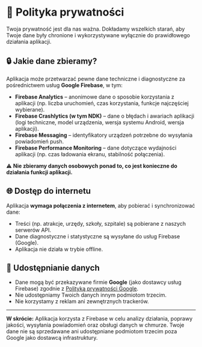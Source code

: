 # 📜 Polityka prywatności

Twoja prywatność jest dla nas ważna. Dokładamy wszelkich starań, aby Twoje dane były chronione i wykorzystywane wyłącznie do prawidłowego działania aplikacji.

## 🔒 Jakie dane zbieramy?

Aplikacja może przetwarzać pewne dane techniczne i diagnostyczne za pośrednictwem usług **Google Firebase**, w tym:

- **Firebase Analytics** – anonimowe dane o sposobie korzystania z aplikacji (np. liczba uruchomień, czas korzystania, funkcje najczęściej wybierane).
- **Firebase Crashlytics (w tym NDK)** – dane o błędach i awariach aplikacji (logi techniczne, model urządzenia, wersja systemu Android, wersja aplikacji).
- **Firebase Messaging** – identyfikatory urządzeń potrzebne do wysyłania powiadomień push.
- **Firebase Performance Monitoring** – dane dotyczące wydajności aplikacji (np. czas ładowania ekranu, stabilność połączenia).

⚠️ **Nie zbieramy danych osobowych ponad to, co jest konieczne do działania funkcji aplikacji.**

## 🌐 Dostęp do internetu

Aplikacja **wymaga połączenia z internetem**, aby pobierać i synchronizować dane:

- Treści (np. atrakcje, urzędy, szkoły, szpitale) są pobierane z naszych serwerów API.
- Dane diagnostyczne i statystyczne są wysyłane do usług Firebase (Google).
- Aplikacja nie działa w trybie offline.

## 🤝 Udostępnianie danych

- Dane mogą być przekazywane firmie **Google** (jako dostawcy usług Firebase) zgodnie z [Polityką prywatności Google](https://policies.google.com/privacy).
- Nie udostępniamy Twoich danych innym podmiotom trzecim.
- Nie korzystamy z reklam ani zewnętrznych trackerów.

---

**W skrócie:** Aplikacja korzysta z Firebase w celu analizy działania, poprawy jakości, wysyłania powiadomień oraz obsługi danych w chmurze. Twoje dane nie są sprzedawane ani udostępniane podmiotom trzecim poza Google jako dostawcą infrastruktury.
